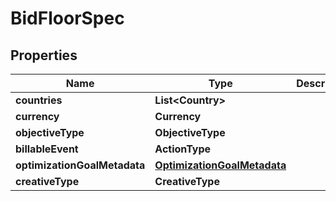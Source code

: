 

# BidFloorSpec


## Properties

| Name | Type | Description | Notes |
|------------ | ------------- | ------------- | -------------|
|**countries** | **List&lt;Country&gt;** |  |  [optional] |
|**currency** | **Currency** |  |  |
|**objectiveType** | **ObjectiveType** |  |  [optional] |
|**billableEvent** | **ActionType** |  |  |
|**optimizationGoalMetadata** | [**OptimizationGoalMetadata**](OptimizationGoalMetadata.md) |  |  [optional] |
|**creativeType** | **CreativeType** |  |  [optional] |



